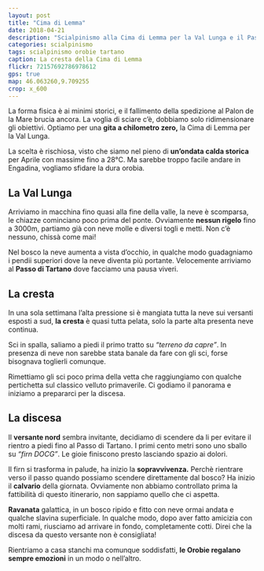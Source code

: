 ```yaml
---
layout: post
title: "Cima di Lemma"
date: 2018-04-21
description: "Scialpinismo alla Cima di Lemma per la Val Lunga e il Passo di Tartano"
categories: scialpinismo
tags: scialpinismo orobie tartano
caption: La cresta della Cima di Lemma
flickr: 72157692786978612
gps: true
map: 46.063260,9.709255
crop: x_600
---
```


La forma fisica è ai minimi storici, e il fallimento della spedizione al Palon de la Mare brucia ancora. La voglia di sciare c’è, dobbiamo solo ridimensionare gli obiettivi. Optiamo per una **gita a chilometro zero,** la Cima di Lemma per la Val Lunga. 

La scelta è rischiosa, visto che siamo nel pieno di **un’ondata calda storica** per Aprile con massime fino a 28°C. Ma sarebbe troppo facile andare in Engadina, vogliamo sfidare la dura orobia.

## La Val Lunga

Arriviamo in macchina fino quasi alla fine della valle, la neve è scomparsa, le chiazze cominciano poco prima del ponte. Ovviamente **nessun rigelo** fino a 3000m, partiamo già con neve molle e diversi togli e metti. Non c’è nessuno, chissà come mai!

Nel bosco la neve aumenta a vista d’occhio, in qualche modo guadagniamo i pendii superiori dove la neve diventa più portante. Velocemente arriviamo al **Passo di Tartano** dove facciamo una pausa viveri.

## La cresta

In una sola settimana l’alta pressione si è mangiata tutta la neve sui versanti esposti a sud, **la cresta** è quasi tutta pelata, solo la parte alta presenta neve continua. 

Sci in spalla, saliamo a piedi il primo tratto su *“terreno da capre”*. In presenza di neve non sarebbe stata banale da fare con gli sci, forse bisognava toglierli comunque. 

Rimettiamo gli sci poco prima della vetta che raggiungiamo con qualche pertichetta sul classico velluto primaverile. Ci godiamo il panorama e iniziamo a prepararci per la discesa.

## La discesa

Il **versante nord** sembra invitante, decidiamo di scendere da li per evitare il rientro a piedi fino al Passo di Tartano. I primi cento metri sono uno sballo su *“firn DOCG”*. Le gioie finiscono presto lasciando spazio ai dolori. 

Il firn si trasforma in palude, ha inizio la **sopravvivenza.** Perchè rientrare verso il passo quando possiamo scendere direttamente dal bosco? Ha inizio il **calvario** della giornata. Ovviamente non abbiamo controllato prima la fattibilità di questo itinerario, non sappiamo quello che ci aspetta. 

**Ravanata** galattica, in un bosco ripido e fitto con neve ormai andata e qualche slavina superficiale. In qualche modo, dopo aver fatto amicizia con molti rami, riusciamo ad arrivare in fondo, completamente cotti. Direi che la discesa da questo versante non è consigliata!

Rientriamo a casa stanchi ma comunque soddisfatti, **le Orobie regalano sempre emozioni** in un modo o nell’altro.


